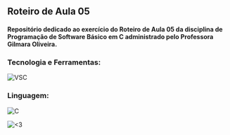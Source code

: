 ## Roteiro de Aula 05
#### Repositório dedicado ao exercício do Roteiro de Aula 05 da disciplina de Programação de Software Básico em C administrado pelo Professora Gilmara Oliveira.

### Tecnologia e Ferramentas:
![VSC](https://img.shields.io/badge/Visual_Studio_Code-0078D4?style=for-the-badge&logo=visual%20studio%20code&logoColor=white)

### Linguagem:
![C](https://img.shields.io/badge/C-00599C?style=for-the-badge&logo=c&logoColor=white](https://img.shields.io/badge/C%2B%2B-00599C?style=for-the-badge&logo=c%2B%2B&logoColor=white)https://img.shields.io/badge/C%2B%2B-00599C?style=for-the-badge&logo=c%2B%2B&logoColor=white)

![<3](http://ForTheBadge.com/images/badges/built-with-love.svg)
